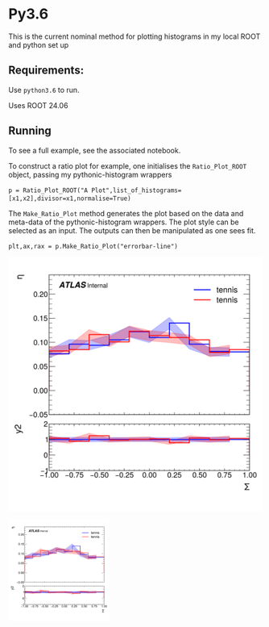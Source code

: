 # Py3.6

This is the current nominal method for plotting histograms in my local ROOT and python set up

## Requirements:
Use `python3.6` to run.

Uses ROOT 24.06 

## Running
To see a full example, see the associated notebook.

To construct a ratio plot for example, one initialises the `Ratio_Plot_ROOT` object, passing my pythonic-histogram wrappers

```python3
p = Ratio_Plot_ROOT("A Plot",list_of_histograms=[x1,x2],divisor=x1,normalise=True)
```

The `Make_Ratio_Plot` method generates the plot based on the data and meta-data of the pythonic-histogram wrappers. The plot style can be selected as an input. The outputs can then be manipulated as one sees fit.
```python3
plt,ax,rax = p.Make_Ratio_Plot("errorbar-line")

```

![Alt text](save1.png)

<img src="save1.png" alt="drawing" width="200"/>
